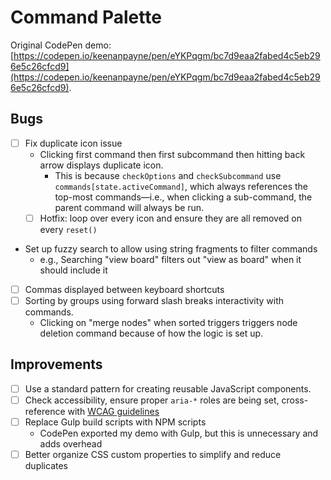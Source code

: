 # Command Palette

Original CodePen demo: [https://codepen.io/keenanpayne/pen/eYKPqgm/bc7d9eaa2fabed4c5eb296e5c26cfcd9](https://codepen.io/keenanpayne/pen/eYKPqgm/bc7d9eaa2fabed4c5eb296e5c26cfcd9).

## Bugs

- [ ] Fix duplicate icon issue
  - Clicking first command then first subcommand then hitting back arrow displays duplicate icon. 
    - This is because `checkOptions` and `checkSubcommand` use `commands[state.activeCommand]`, which always references the top-most commands—i.e., when clicking a sub-command, the parent command will always be run.
  - [ ] Hotfix: loop over every icon and ensure they are all removed on every `reset()`
- Set up fuzzy search to allow using string fragments to filter commands
  - e.g., Searching "view board" filters out "view as board" when it should include it
- [ ] Commas displayed between keyboard shortcuts
- [ ] Sorting by groups using forward slash breaks interactivity with commands.
  - Clicking on "merge nodes" when sorted triggers triggers node deletion command because of how the logic is set up.

## Improvements

- [ ] Use a standard pattern for creating reusable JavaScript components.
- [ ] Check accessibility, ensure proper `aria-*` roles are being set, cross-reference with [WCAG guidelines](https://www.w3.org/WAI/standards-guidelines/wcag/)
- [ ] Replace Gulp build scripts with NPM scripts
  - CodePen exported my demo with Gulp, but this is unnecessary and adds overhead
- [ ] Better organize CSS custom properties to simplify and reduce duplicates